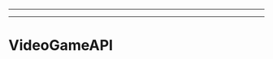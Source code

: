 -----------------------------------------------------------------------------------------------
--------------------------------------------------------------------------------------------------
# VideoGameAPI
